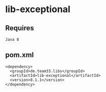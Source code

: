 # lib-exceptional

## Requires

    Java 8

## pom.xml

    <dependency>
      <groupId>de.team33.libs</groupId>
      <artifactId>lib-exceptional</artifactId>
      <version>8.1.1</version>
    </dependency>
